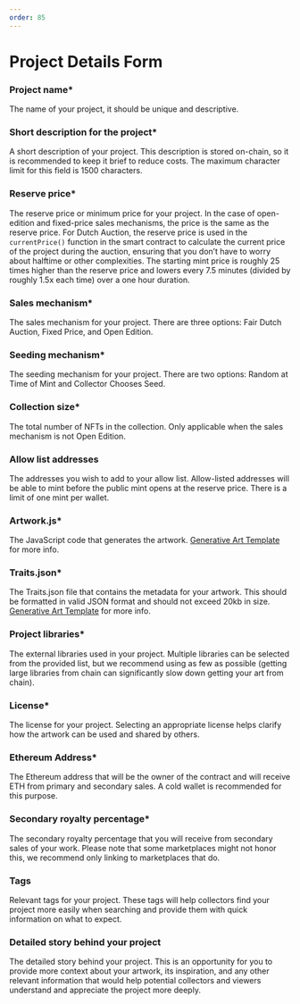 ```yaml
---
order: 85
---
```


# Project Details Form

### Project name*
The name of your project, it should be unique and descriptive.
### Short description for the project*
A short description of your project. This description is stored on-chain, so it is recommended to keep it brief to reduce costs. The maximum character limit for this field is 1500 characters.
### Reserve price*
The reserve price or minimum price for your project. In the case of open-edition and fixed-price sales mechanisms, the price is the same as the reserve price. For Dutch Auction, the reserve price is used in the `currentPrice()` function in the smart contract to calculate the current price of the project during the auction, ensuring that you don’t have to worry about halftime or other complexities. The starting mint price is roughly 25 times higher than the reserve price and lowers every 7.5 minutes (divided by roughly 1.5x each time) over a one hour duration.
### Sales mechanism*
The sales mechanism for your project. There are three options: Fair Dutch Auction, Fixed Price, and Open Edition.
### Seeding mechanism*
The seeding mechanism for your project. There are two options: Random at Time of Mint and Collector Chooses Seed.
### Collection size*
The total number of NFTs in the collection. Only applicable when the sales mechanism is not Open Edition.
### Allow list addresses
The addresses you wish to add to your allow list. Allow-listed addresses will be able to mint before the public mint opens at the reserve price. There is a limit of one mint per wallet.
### Artwork.js*
The JavaScript code that generates the artwork. [Generative Art Template](/artist-documentation/generative-art-template)  for more info. 
### Traits.json*
The Traits.json file that contains the metadata for your artwork. This should be formatted in valid JSON format and should not exceed 20kb in size. [Generative Art Template](/artist-documentation/generative-art-template) for more info. 
### Project libraries*
The external libraries used in your project. Multiple libraries can be selected from the provided list, but we recommend using as few as possible (getting large libraries from chain can significantly slow down getting your art from chain).
### License*
The license for your project. Selecting an appropriate license helps clarify how the artwork can be used and shared by others.
### Ethereum Address*
The Ethereum address that will be the owner of the contract and will receive ETH from primary and secondary sales. A cold wallet is recommended for this purpose.
### Secondary royalty percentage*
The secondary royalty percentage that you will receive from secondary sales of your work. Please note that some marketplaces might not honor this, we recommend only linking to marketplaces that do.
### Tags
Relevant tags for your project. These tags will help collectors find your project more easily when searching and provide them with quick information on what to expect.
### Detailed story behind your project
The detailed story behind your project. This is an opportunity for you to provide more context about your artwork, its inspiration, and any other relevant information that would help potential collectors and viewers understand and appreciate the project more deeply.